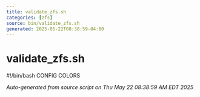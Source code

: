 ```yaml
---
title: validate_zfs.sh
categories: [zfs]
source: bin/validate_zfs.sh
generated: 2025-05-22T08:38:59-04:00
---
```


# validate_zfs.sh

#!/bin/bash
CONFIG
COLORS

_Auto-generated from source script on Thu May 22 08:38:59 AM EDT 2025_

